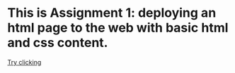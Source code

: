 # This is Assignment 1: deploying an html page to the web with basic html and css content.
[Try clicking](fuxiaozhiyang.github.io)

